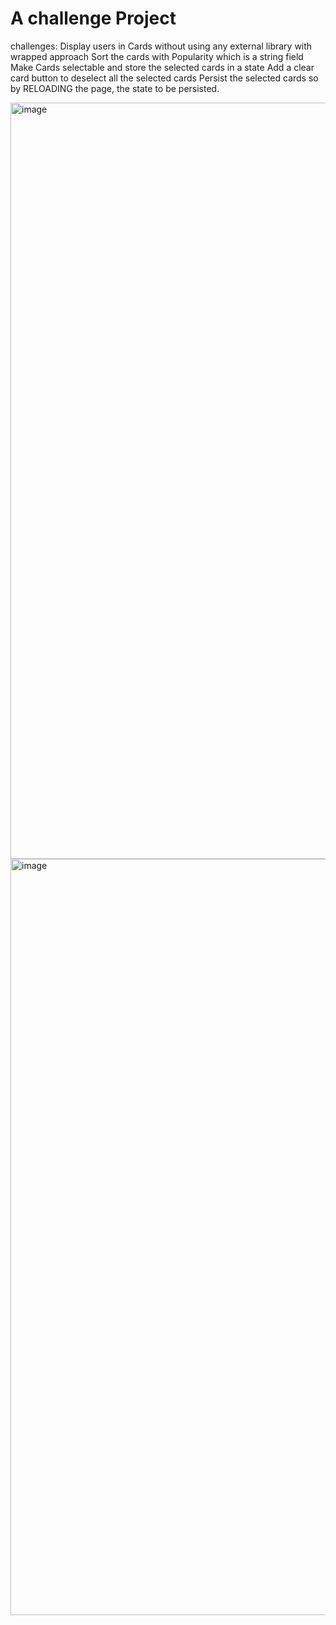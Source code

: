 # A challenge Project

challenges: 
Display users in Cards without using any external library with wrapped approach
Sort the cards with Popularity which is a string field
Make Cards selectable and store the selected cards in a state
Add a clear card button to deselect all the selected cards
Persist the selected cards so by RELOADING the page, the state to be persisted.

<img width="1210" alt="image" src="https://github.com/SamanKT/User-Carts_challenge/assets/49819814/790b7dc5-2af0-4655-91dd-3f8877e24564">

<img width="1210" alt="image" src="https://github.com/SamanKT/User-Carts_challenge/assets/49819814/f423e17e-e195-467e-bd1d-bd99387c4987">

